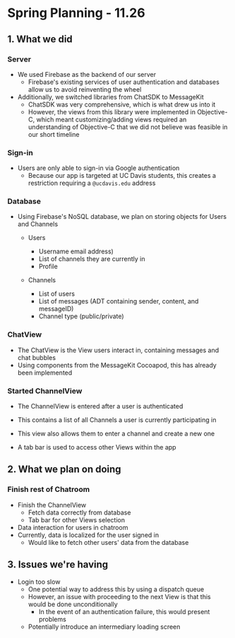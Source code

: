 # Spring Planning - 11.26



## 1. What we did

### Server

- We used Firebase as the backend of our server
  - Firebase's existing services of user authentication and databases allow us to avoid reinventing the wheel
- Additionally, we switched libraries from ChatSDK to MessageKit
  - ChatSDK was very comprehensive, which is what drew us into it
  - However, the views from this library were implemented in Objective-C, which meant customizing/adding views required an understanding of Objective-C that we did not believe was feasible in our short timeline



### Sign-in

- Users are only able to sign-in via Google authentication
  - Because our app is targeted at UC Davis students, this creates a restriction requiring a `@ucdavis.edu` address


### Database

- Using Firebase's NoSQL database, we plan on storing objects for Users and Channels

  - Users

    - Username  email address)
    - List of channels they are currently in 
    - Profile 

  - Channels

    - List of users
    - List of messages (ADT containing sender, content, and messageID)
    - Channel type (public/private)


### ChatView

- The ChatView is the View users interact in, containing messages and chat bubbles
- Using components from the MessageKit Cocoapod, this has already been implemented



### Started ChannelView

- The ChannelView is entered after a user is authenticated
- This contains a list of all Channels a user is currently participating in
- This view also allows them to enter a channel and create a new one

- A tab bar is used to access other Views within the app



## 2. What we plan on doing

### Finish rest of Chatroom

- Finish the ChannelView 
  - Fetch data correctly from database
  - Tab bar for other Views selection
- Data interaction for users in chatroom 
- Currently, data is localized for the user signed in
  - Would like to fetch other users' data from the database



## 3. Issues we're having

- Login too slow
  - One potential way to address this by using a dispatch queue
  - However, an issue with proceeding to the next View is that this would be done unconditionally 
    - In the event of an authentication failure, this would present problems
  - Potentially introduce an intermediary loading screen